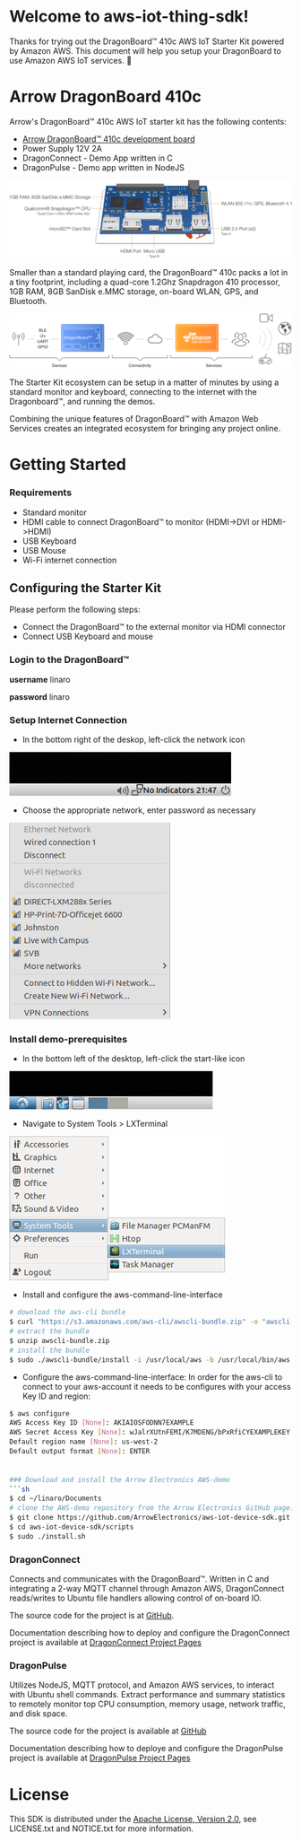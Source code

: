 # Welcome to aws-iot-thing-sdk!

Thanks for trying out the DragonBoard&trade; 410c AWS IoT Starter Kit powered
by Amazon AWS. This document will help you setup your DragonBoard to use Amazon
AWS IoT services. :dragon_face:

# Arrow DragonBoard 410c

Arrow's DragonBoard&trade; 410c AWS IoT starter kit has the following contents:
* [Arrow DragonBoard&trade; 410c development board](http://partners.arrow.com/campaigns-na/qualcomm/dragonboard-410c/awsiotstarterkit/)
* Power Supply 12V 2A
* DragonConnect - Demo App written in C
* DragonPulse - Demo app written in NodeJS

![Image of Board Callout](https://raw.githubusercontent.com/ArrowElectronics/aws-iot-device-sdk/master/images/dragonboard_callouts.png)

Smaller than a standard playing card, the DragonBoard&trade; 410c packs a lot
in a tiny footprint, including a quad-core 1.2Ghz Snapdragon 410 processor,
1GB RAM, 8GB SanDisk e.MMC storage, on-board WLAN, GPS, and Bluetooth.

![Image of IoT Stack](https://raw.githubusercontent.com/ArrowElectronics/aws-iot-device-sdk/master/images/iot_infographic.png)

The Starter Kit ecosystem can be setup in a matter of minutes by using a
standard monitor and keyboard, connecting to the internet with the
Dragonboard&trade;, and running the demos.

Combining the unique features of DragonBoard&trade; with Amazon Web Services
creates an integrated ecosystem for bringing any project online.

# Getting Started

### Requirements
* Standard monitor
* HDMI cable to connect DragonBoard&trade; to monitor (HDMI->DVI or HDMI->HDMI)
* USB Keyboard
* USB Mouse
* Wi-Fi internet connection

## Configuring the Starter Kit

Please perform the following steps:
* Connect the DragonBoard&trade; to the external monitor via HDMI connector
* Connect USB Keyboard and mouse

### Login to the DragonBoard&trade;

**username** linaro

**password** linaro

### Setup Internet Connection

* In the bottom right of the deskop, left-click the network icon

![Image of Network Icon](https://raw.githubusercontent.com/ArrowElectronics/aws-iot-device-sdk/master/images/network_icon.png)

* Choose the appropriate network, enter password as necessary

![Image of Network Menu](https://raw.githubusercontent.com/ArrowElectronics/aws-iot-device-sdk/master/images/network_menu.png)

### Install demo-prerequisites

* In the bottom left of the desktop, left-click the start-like icon

![Image of Start Icon](https://raw.githubusercontent.com/ArrowElectronics/aws-iot-device-sdk/master/images/start_icon.png)

* Navigate to System Tools > LXTerminal

![Image of Start Icon](https://raw.githubusercontent.com/ArrowElectronics/aws-iot-device-sdk/master/images/terminal.png)

* Install and configure the aws-command-line-interface
```sh
# download the aws-cli bundle
$ curl "https://s3.amazonaws.com/aws-cli/awscli-bundle.zip" -o "awscli-bundle.zip"
# extract the bundle
$ unzip awscli-bundle.zip
# install the bundle
$ sudo ./awscli-bundle/install -i /usr/local/aws -b /usr/local/bin/aws
```
* Configure the aws-command-line-interface:
In order for the aws-cli to connect to your aws-account it needs to be configures with your access Key ID and region:   
```sh
$ aws configure
AWS Access Key ID [None]: AKIAIOSFODNN7EXAMPLE
AWS Secret Access Key [None]: wJalrXUtnFEMI/K7MDENG/bPxRfiCYEXAMPLEKEY
Default region name [None]: us-west-2
Default output format [None]: ENTER


### Download and install the Arrow Electronics AWS-demo
```sh
$ cd ~/linaro/Documents
# clone the AWS-demo repository from the Arrow Electronics GitHub page:
$ git clone https://github.com/ArrowElectronics/aws-iot-device-sdk.git 
$ cd aws-iot-device-sdk/scripts
$ sudo ./install.sh
```

### DragonConnect

Connects and communicates with the DragonBoard&trade;. Written in C and
integrating a 2-way MQTT channel through Amazon AWS, DragonConnect
reads/writes to Ubuntu file handlers allowing control of on-board IO.

The source code for the project is at
<a href="https://github.com/ArrowElectronics/aws-iot-dragonconnect-c" target="_blank">GitHub</a>.

Documentation describing how to deploy and configure the DragonConnect project is available at
<a href="https://arrowelectronics.github.io/aws-iot-dragonconnect-c/" target="_blank">DragonConnect Project Pages</a>

### DragonPulse

Utilizes NodeJS, MQTT protocol, and Amazon AWS services, to interact with
Ubuntu shell commands. Extract performance and summary statistics to
remotely monitor top CPU consumption, memory usage, network traffic,
and disk space.

The source code for the project is available at
<a href="https://github.com/ArrowElectronics/aws-iot-dragonpulse-js/" target="_blank">GitHub</a>

Documentation describing how to deploye and configure the DragonPulse project is available at
<a href="https://arrowelectronics.github.io/aws-iot-dragonpulse-js/" target="_blank">DragonPulse Project Pages</a>

# License
This SDK is distributed under the
[Apache License, Version 2.0](http://www.apache.org/licenses/LICENSE-2.0),
see LICENSE.txt and NOTICE.txt for more information.
